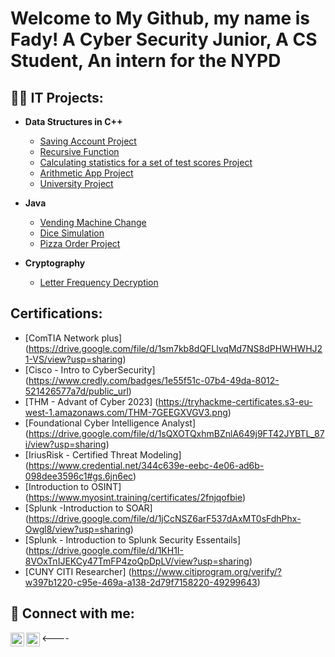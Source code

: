 <h1> Welcome to My Github, my name is  Fady! A Cyber Security Junior, A CS Student, An intern for the NYPD </a></h1>
  
<h2>👨‍💻 IT Projects:</h2>

- <b> Data Structures in C++ </b>
  - [Saving Account Project](https://github.com/maxclere13/SavingsAccount-project.git)
  - [Recursive Function](https://github.com/maxclere13/RecursiveFunction.git)
  - [Calculating statistics for a set of test scores Project ](https://github.com/maxclere13/Test-Scores-Project.git)
  - [Arithmetic App Project ](https://github.com/maxclere13/Arithmetic-App.git)
  - [University Project](https://github.com/maxclere13/University-Project.git)

- <b> Java </b>
  - [Vending Machine Change](https://github.com/maxclere13/VendingMachine-Change.git)
  - [Dice Simulation](https://github.com/maxclere13/Dice-Simulation.git)
  - [Pizza Order Project](https://github.com/maxclere13/Pizza-Order.git)
    
- <b> Cryptography </b>
  - [Letter Frequency Decryption](https://github.com/maxclere13/Letter-Frequency-Decryption-.git)

<h2> Certifications: </h2>

  - [ComTIA Network plus] (https://drive.google.com/file/d/1sm7kb8dQFLlvqMd7NS8dPHWHWHJ21-VS/view?usp=sharing)
  - [Cisco - Intro to CyberSecurity] (https://www.credly.com/badges/1e55f51c-07b4-49da-8012-521426577a7d/public_url)
  - [THM - Advant of Cyber 2023] (https://tryhackme-certificates.s3-eu-west-1.amazonaws.com/THM-7GEEGXVGV3.png)
  - [Foundational Cyber Intelligence Analyst] (https://drive.google.com/file/d/1sQXOTQxhmBZnlA649j9FT42JYBTL_87i/view?usp=sharing)
  - [IriusRisk - Certified Threat Modeling] (https://www.credential.net/344c639e-eebc-4e06-ad6b-098dee3596c1#gs.6jn6ec)
  - [Introduction to OSINT] (https://www.myosint.training/certificates/2fnjqofbie)
  - [Splunk -Introduction to SOAR] (https://drive.google.com/file/d/1jCcNSZ6arF537dAxMT0sFdhPhx-Owgl8/view?usp=sharing)
  - [Splunk - Introduction to Splunk Security Essentails] (https://drive.google.com/file/d/1KH1I-8VOxTnIJEKCy47TmFP4zoQpDpLV/view?usp=sharing)
  - [CUNY CITI Researcher] (https://www.citiprogram.org/verify/?w397b1220-c95e-469a-a138-2d79f7158220-49299643)

<h2> 🤳 Connect with me:</h2>

<a href="https://github.com/maxclere13"></a>
<a href="https://www.linkedin.com/in/maxclere13/"></a>

[<img align="left" alt="Fady Fahmy | LinkedIn" width="22px" src="https://cdn.jsdelivr.net/npm/simple-icons@v3/icons/linkedin.svg" />][linkedin]
[<img align="left" alt="Fady Fahmy | Instagram" width="22px" src="https://cdn.jsdelivr.net/npm/simple-icons@v3/icons/instagram.svg" />][instagram] 

[linkedin]: https://linkedin.com/in/maxclere13/
[instagram]: https://www.instagram.com/maxclere13/

<----


